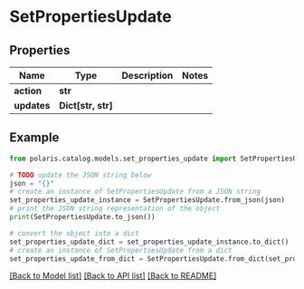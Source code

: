 <!--

 Licensed to the Apache Software Foundation (ASF) under one
 or more contributor license agreements.  See the NOTICE file
 distributed with this work for additional information
 regarding copyright ownership.  The ASF licenses this file
 to you under the Apache License, Version 2.0 (the
 "License"); you may not use this file except in compliance
 with the License.  You may obtain a copy of the License at

   http://www.apache.org/licenses/LICENSE-2.0

 Unless required by applicable law or agreed to in writing,
 software distributed under the License is distributed on an
 "AS IS" BASIS, WITHOUT WARRANTIES OR CONDITIONS OF ANY
 KIND, either express or implied.  See the License for the
 specific language governing permissions and limitations
 under the License.

-->
# SetPropertiesUpdate


## Properties

Name | Type | Description | Notes
------------ | ------------- | ------------- | -------------
**action** | **str** |  | 
**updates** | **Dict[str, str]** |  | 

## Example

```python
from polaris.catalog.models.set_properties_update import SetPropertiesUpdate

# TODO update the JSON string below
json = "{}"
# create an instance of SetPropertiesUpdate from a JSON string
set_properties_update_instance = SetPropertiesUpdate.from_json(json)
# print the JSON string representation of the object
print(SetPropertiesUpdate.to_json())

# convert the object into a dict
set_properties_update_dict = set_properties_update_instance.to_dict()
# create an instance of SetPropertiesUpdate from a dict
set_properties_update_from_dict = SetPropertiesUpdate.from_dict(set_properties_update_dict)
```
[[Back to Model list]](../README.md#documentation-for-models) [[Back to API list]](../README.md#documentation-for-api-endpoints) [[Back to README]](../README.md)


